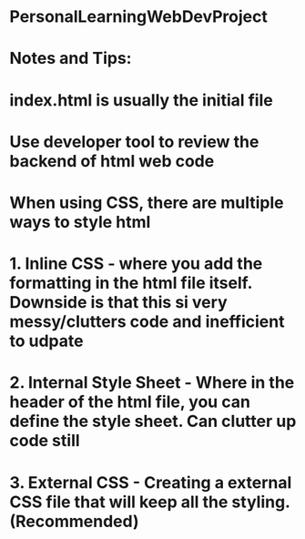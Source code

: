 # PersonalLearningWebDevProject

# Notes and Tips:

# index.html is usually the initial file
# Use developer tool to review the backend of html web code

# When using CSS, there are multiple ways to style html 
# 1. Inline CSS - where you add the formatting in the html file itself. Downside is that this si very messy/clutters code and inefficient to udpate
# 2. Internal Style Sheet - Where in the header of the html file, you can define the style sheet. Can clutter up code still
# 3. External CSS - Creating a external CSS file that will keep all the styling. (Recommended)

